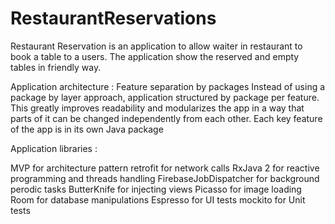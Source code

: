 # RestaurantReservations


Restaurant Reservation  is an application to allow waiter in restaurant to book a table to a users.
The application show the reserved and empty tables in friendly way.

Application architecture : Feature separation by packages
Instead of using a package by layer approach, application structured by package per feature. This greatly improves readability and modularizes the app in a way that parts of it can be changed independently from each other. Each key feature of the app is in its own Java package

Application libraries :

MVP for architecture pattern
retrofit for network calls
RxJava 2 for reactive programming and threads handling
FirebaseJobDispatcher for background perodic tasks
ButterKnife for injecting views
Picasso for image loading
Room for database manipulations
Espresso for UI tests
mockito for Unit tests

